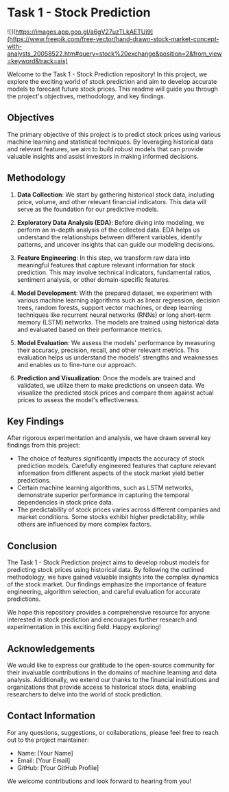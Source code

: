# Task 1 - Stock Prediction

![](https://images.app.goo.gl/a6gV27uzTLkAETUi9](https://www.freepik.com/free-vector/hand-drawn-stock-market-concept-with-analysts_20058522.htm#query=stock%20exchange&position=2&from_view=keyword&track=ais)

Welcome to the Task 1 - Stock Prediction repository! In this project, we explore the exciting world of stock prediction and aim to develop accurate models to forecast future stock prices. This readme will guide you through the project's objectives, methodology, and key findings.

## Objectives

The primary objective of this project is to predict stock prices using various machine learning and statistical techniques. By leveraging historical data and relevant features, we aim to build robust models that can provide valuable insights and assist investors in making informed decisions.

## Methodology

1. **Data Collection**: We start by gathering historical stock data, including price, volume, and other relevant financial indicators. This data will serve as the foundation for our predictive models.

2. **Exploratory Data Analysis (EDA)**: Before diving into modeling, we perform an in-depth analysis of the collected data. EDA helps us understand the relationships between different variables, identify patterns, and uncover insights that can guide our modeling decisions.

3. **Feature Engineering**: In this step, we transform raw data into meaningful features that capture relevant information for stock prediction. This may involve technical indicators, fundamental ratios, sentiment analysis, or other domain-specific features.

4. **Model Development**: With the prepared dataset, we experiment with various machine learning algorithms such as linear regression, decision trees, random forests, support vector machines, or deep learning techniques like recurrent neural networks (RNNs) or long short-term memory (LSTM) networks. The models are trained using historical data and evaluated based on their performance metrics.

5. **Model Evaluation**: We assess the models' performance by measuring their accuracy, precision, recall, and other relevant metrics. This evaluation helps us understand the models' strengths and weaknesses and enables us to fine-tune our approach.

6. **Prediction and Visualization**: Once the models are trained and validated, we utilize them to make predictions on unseen data. We visualize the predicted stock prices and compare them against actual prices to assess the model's effectiveness.

## Key Findings

After rigorous experimentation and analysis, we have drawn several key findings from this project:

- The choice of features significantly impacts the accuracy of stock prediction models. Carefully engineered features that capture relevant information from different aspects of the stock market yield better predictions.
- Certain machine learning algorithms, such as LSTM networks, demonstrate superior performance in capturing the temporal dependencies in stock price data.
- The predictability of stock prices varies across different companies and market conditions. Some stocks exhibit higher predictability, while others are influenced by more complex factors.

## Conclusion

The Task 1 - Stock Prediction project aims to develop robust models for predicting stock prices using historical data. By following the outlined methodology, we have gained valuable insights into the complex dynamics of the stock market. Our findings emphasize the importance of feature engineering, algorithm selection, and careful evaluation for accurate predictions.

We hope this repository provides a comprehensive resource for anyone interested in stock prediction and encourages further research and experimentation in this exciting field. Happy exploring!

## Acknowledgements

We would like to express our gratitude to the open-source community for their invaluable contributions in the domains of machine learning and data analysis. Additionally, we extend our thanks to the financial institutions and organizations that provide access to historical stock data, enabling researchers to delve into the world of stock prediction.

## Contact Information

For any questions, suggestions, or collaborations, please feel free to reach out to the project maintainer:

- Name: [Your Name]
- Email: [Your Email]
- GitHub: [Your GitHub Profile]

We welcome contributions and look forward to hearing from you!
